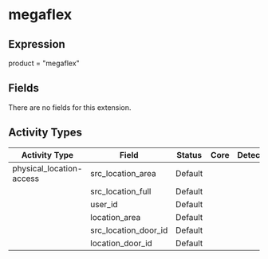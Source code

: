megaflex
========

Expression
----------

product = "megaflex"

Fields
------

There are no fields for this extension.

Activity Types
--------------

| Activity Type            | Field                | Status  | Core | Detection | Informational |
| ------------------------ | -------------------- | ------- | ---- | --------- | ------------- |
| physical_location-access | src_location_area    | Default |      |           | &#10003;      |
|                          | src_location_full    | Default |      |           | &#10003;      |
|                          | user_id              | Default |      |           | &#10003;      |
|                          | location_area        | Default |      |           | &#10003;      |
|                          | src_location_door_id | Default |      |           | &#10003;      |
|                          | location_door_id     | Default |      |           | &#10003;      |

